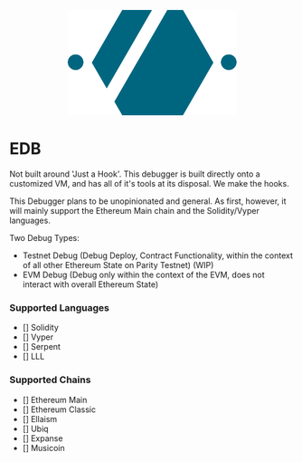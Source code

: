 <p align="center">
  <img src="https://raw.githubusercontent.com/ethdbg/edb/master/edb_logo.png" />
</p>

# EDB

Not built around 'Just a Hook'. This debugger is built directly onto a customized VM, and has all of it's tools at its disposal. We make the hooks.

This Debugger plans to be unopinionated and general. As first, however, it will mainly support the Ethereum Main chain and the Solidity/Vyper languages.


Two Debug Types:
- Testnet Debug (Debug Deploy, Contract Functionality, within the context of all other Ethereum State on Parity Testnet) (WIP)
- EVM Debug (Debug only within the context of the EVM, does not interact with overall Ethereum State)


### Supported Languages
- [] Solidity
- [] Vyper
- [] Serpent
- [] LLL

### Supported Chains
- [] Ethereum Main
- [] Ethereum Classic
- [] Ellaism
- [] Ubiq
- [] Expanse
- [] Musicoin
